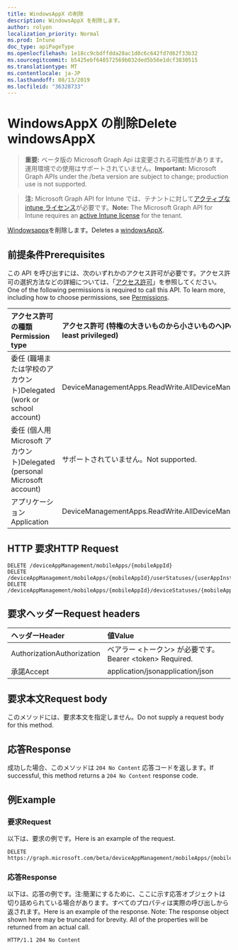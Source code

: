 ```yaml
---
title: WindowsAppX の削除
description: WindowsAppX を削除します。
author: rolyon
localization_priority: Normal
ms.prod: Intune
doc_type: apiPageType
ms.openlocfilehash: 1e18cc9cbdffdda28ac1d0c6c642fd7d62f33b32
ms.sourcegitcommit: b5425ebf648572569b032ded5b56e1dcf3830515
ms.translationtype: MT
ms.contentlocale: ja-JP
ms.lasthandoff: 08/13/2019
ms.locfileid: "36328733"
---
```

# <a name="delete-windowsappx"></a><span data-ttu-id="cfbff-103">WindowsAppX の削除</span><span class="sxs-lookup"><span data-stu-id="cfbff-103">Delete windowsAppX</span></span>

> <span data-ttu-id="cfbff-104">**重要:** ベータ版の Microsoft Graph Api は変更される可能性があります。運用環境での使用はサポートされていません。</span><span class="sxs-lookup"><span data-stu-id="cfbff-104">**Important:** Microsoft Graph APIs under the /beta version are subject to change; production use is not supported.</span></span>

> <span data-ttu-id="cfbff-105">**注:** Microsoft Graph API for Intune では、テナントに対して[アクティブな intune ライセンス](https://go.microsoft.com/fwlink/?linkid=839381)が必要です。</span><span class="sxs-lookup"><span data-stu-id="cfbff-105">**Note:** The Microsoft Graph API for Intune requires an [active Intune license](https://go.microsoft.com/fwlink/?linkid=839381) for the tenant.</span></span>

<span data-ttu-id="cfbff-106">[Windowsappx](../resources/intune-apps-windowsappx.md)を削除します。</span><span class="sxs-lookup"><span data-stu-id="cfbff-106">Deletes a [windowsAppX](../resources/intune-apps-windowsappx.md).</span></span>

## <a name="prerequisites"></a><span data-ttu-id="cfbff-107">前提条件</span><span class="sxs-lookup"><span data-stu-id="cfbff-107">Prerequisites</span></span>
<span data-ttu-id="cfbff-p101">この API を呼び出すには、次のいずれかのアクセス許可が必要です。アクセス許可の選択方法などの詳細については、「[アクセス許可](/graph/permissions-reference)」を参照してください。</span><span class="sxs-lookup"><span data-stu-id="cfbff-p101">One of the following permissions is required to call this API. To learn more, including how to choose permissions, see [Permissions](/graph/permissions-reference).</span></span>

|<span data-ttu-id="cfbff-110">アクセス許可の種類</span><span class="sxs-lookup"><span data-stu-id="cfbff-110">Permission type</span></span>|<span data-ttu-id="cfbff-111">アクセス許可 (特権の大きいものから小さいものへ)</span><span class="sxs-lookup"><span data-stu-id="cfbff-111">Permissions (from most to least privileged)</span></span>|
|:---|:---|
|<span data-ttu-id="cfbff-112">委任 (職場または学校のアカウント)</span><span class="sxs-lookup"><span data-stu-id="cfbff-112">Delegated (work or school account)</span></span>|<span data-ttu-id="cfbff-113">DeviceManagementApps.ReadWrite.All</span><span class="sxs-lookup"><span data-stu-id="cfbff-113">DeviceManagementApps.ReadWrite.All</span></span>|
|<span data-ttu-id="cfbff-114">委任 (個人用 Microsoft アカウント)</span><span class="sxs-lookup"><span data-stu-id="cfbff-114">Delegated (personal Microsoft account)</span></span>|<span data-ttu-id="cfbff-115">サポートされていません。</span><span class="sxs-lookup"><span data-stu-id="cfbff-115">Not supported.</span></span>|
|<span data-ttu-id="cfbff-116">アプリケーション</span><span class="sxs-lookup"><span data-stu-id="cfbff-116">Application</span></span>|<span data-ttu-id="cfbff-117">DeviceManagementApps.ReadWrite.All</span><span class="sxs-lookup"><span data-stu-id="cfbff-117">DeviceManagementApps.ReadWrite.All</span></span>|

## <a name="http-request"></a><span data-ttu-id="cfbff-118">HTTP 要求</span><span class="sxs-lookup"><span data-stu-id="cfbff-118">HTTP Request</span></span>
<!-- {
  "blockType": "ignored"
}
-->
``` http
DELETE /deviceAppManagement/mobileApps/{mobileAppId}
DELETE /deviceAppManagement/mobileApps/{mobileAppId}/userStatuses/{userAppInstallStatusId}/app
DELETE /deviceAppManagement/mobileApps/{mobileAppId}/deviceStatuses/{mobileAppInstallStatusId}/app
```

## <a name="request-headers"></a><span data-ttu-id="cfbff-119">要求ヘッダー</span><span class="sxs-lookup"><span data-stu-id="cfbff-119">Request headers</span></span>
|<span data-ttu-id="cfbff-120">ヘッダー</span><span class="sxs-lookup"><span data-stu-id="cfbff-120">Header</span></span>|<span data-ttu-id="cfbff-121">値</span><span class="sxs-lookup"><span data-stu-id="cfbff-121">Value</span></span>|
|:---|:---|
|<span data-ttu-id="cfbff-122">Authorization</span><span class="sxs-lookup"><span data-stu-id="cfbff-122">Authorization</span></span>|<span data-ttu-id="cfbff-123">ベアラー &lt;トークン&gt; が必要です。</span><span class="sxs-lookup"><span data-stu-id="cfbff-123">Bearer &lt;token&gt; Required.</span></span>|
|<span data-ttu-id="cfbff-124">承諾</span><span class="sxs-lookup"><span data-stu-id="cfbff-124">Accept</span></span>|<span data-ttu-id="cfbff-125">application/json</span><span class="sxs-lookup"><span data-stu-id="cfbff-125">application/json</span></span>|

## <a name="request-body"></a><span data-ttu-id="cfbff-126">要求本文</span><span class="sxs-lookup"><span data-stu-id="cfbff-126">Request body</span></span>
<span data-ttu-id="cfbff-127">このメソッドには、要求本文を指定しません。</span><span class="sxs-lookup"><span data-stu-id="cfbff-127">Do not supply a request body for this method.</span></span>

## <a name="response"></a><span data-ttu-id="cfbff-128">応答</span><span class="sxs-lookup"><span data-stu-id="cfbff-128">Response</span></span>
<span data-ttu-id="cfbff-129">成功した場合、このメソッドは `204 No Content` 応答コードを返します。</span><span class="sxs-lookup"><span data-stu-id="cfbff-129">If successful, this method returns a `204 No Content` response code.</span></span>

## <a name="example"></a><span data-ttu-id="cfbff-130">例</span><span class="sxs-lookup"><span data-stu-id="cfbff-130">Example</span></span>

### <a name="request"></a><span data-ttu-id="cfbff-131">要求</span><span class="sxs-lookup"><span data-stu-id="cfbff-131">Request</span></span>
<span data-ttu-id="cfbff-132">以下は、要求の例です。</span><span class="sxs-lookup"><span data-stu-id="cfbff-132">Here is an example of the request.</span></span>
``` http
DELETE https://graph.microsoft.com/beta/deviceAppManagement/mobileApps/{mobileAppId}
```

### <a name="response"></a><span data-ttu-id="cfbff-133">応答</span><span class="sxs-lookup"><span data-stu-id="cfbff-133">Response</span></span>
<span data-ttu-id="cfbff-p102">以下は、応答の例です。注:簡潔にするために、ここに示す応答オブジェクトは切り詰められている場合があります。すべてのプロパティは実際の呼び出しから返されます。</span><span class="sxs-lookup"><span data-stu-id="cfbff-p102">Here is an example of the response. Note: The response object shown here may be truncated for brevity. All of the properties will be returned from an actual call.</span></span>
``` http
HTTP/1.1 204 No Content
```






